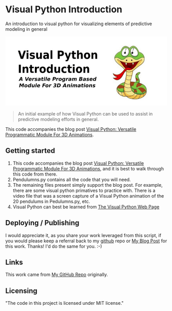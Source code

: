 # Visual Python Introduction
An introduction to visual python for visualizing elements of predictive modeling in general

![Visual Python Intro Logo](https://github.com/ThomIves/VisualPythonIntro/blob/master/vp_anima.gif)
> An initial example of how Visual Python can be used to assist in predictive modeling efforts in general.

This code accompanies the blog post [Visual Python: Versatile Programmatic Module For 3D Animations](https://integratedmlai.com/visual-python-intro/).

## Getting started

1. This code accompanies the blog post [Visual Python: Versatile Programmatic Module For 3D Animations](https://integratedmlai.com/visual-python-intro/), and it is best to walk through this code from there.
2. Pendulumns.py contains all the code that you will need.
3. The remaining files present simply support the blog post. For example, there are some visual python primatives to practice with. There is a video file that was a screen capture of a Visual Python animation of the 20 pendulums in Pedulumns.py, etc.
4. Visual Python can best be learned from [The Visual Python Web Page](https://vpython.org/)

## Deploying / Publishing

I would appreciate it, as you share your work leveraged from this script, if you would please keep a referral back to my [github](https://github.com/ThomIves/VisualPythonIntro) repo or [My Blog Post](https://integratedmlai.com/visual-python-intro/) for this work. Thanks! I'd do the same for you. :-)

## Links

This work came from [My GitHub Repo](https://github.com/ThomIves/VisualPythonIntro) originally.

## Licensing

"The code in this project is licensed under MIT license."
